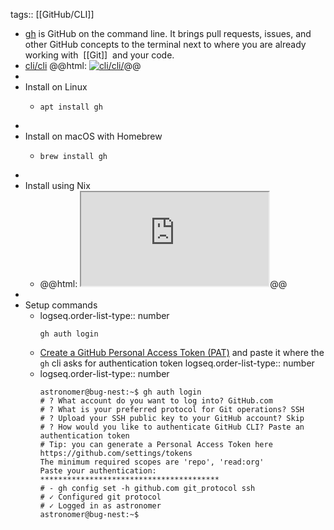 tags:: [[GitHub/CLI]]

- [gh](https://github.com/cli/cli) is GitHub on the command line. It brings pull requests, issues, and other GitHub concepts to the terminal next to where you are already working with  [[Git]]  and your code.
- [cli/cli](https://github.com/cli/cli/)
  @@html: <a href="https://github.com/cli/cli/"><img src="https://github-readme-stats-astronomer.vercel.app/api/pin/?username=cli&repo=cli&theme=tokyonight" alt="cli/cli/"/></a>@@
-
- Install on Linux
  - ```shell
    apt install gh
    ```
-
- Install on macOS with Homebrew
  - ```shell
    brew install gh
    ```
-
- Install using Nix
  - @@html: <iframe src="https://search.nixos.org/packages?query=gh&show=gh" alt="gh on Nix" class="browser-tab"></iframe>@@
-
- Setup commands
  - logseq.order-list-type:: number
    ```shell
    gh auth login
    ```
  - [Create a GitHub Personal Access Token (PAT)](https://docs.github.com/en/authentication/keeping-your-account-and-data-secure/managing-your-personal-access-tokens#creating-a-personal-access-token-classic) and paste it where the `gh` cli asks for authentication token
    logseq.order-list-type:: number
  - logseq.order-list-type:: number
    ```shell
    astronomer@bug-nest:~$ gh auth login
    # ? What account do you want to log into? GitHub.com
    # ? What is your preferred protocol for Git operations? SSH
    # ? Upload your SSH public key to your GitHub account? Skip
    # ? How would you like to authenticate GitHub CLI? Paste an authentication token
    # Tip: you can generate a Personal Access Token here https://github.com/settings/tokens
    The minimum required scopes are 'repo', 'read:org'
    Paste your authentication: ****************************************
    # - gh config set -h github.com git_protocol ssh
    # ✓ Configured git protocol
    # ✓ Logged in as astronomer
    astronomer@bug-nest:~$
    ```
